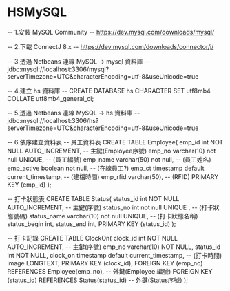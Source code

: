 # HSMySQL
-- 1.安裝 MySQL Community
-- https://dev.mysql.com/downloads/mysql/

-- 2.下載 ConnectJ 8.x
-- https://dev.mysql.com/downloads/connector/j/

-- 3.透過 Netbeans 連線 MySQL -> mysql 資料庫
-- jdbc:mysql://localhost:3306/mysql?serverTimezone=UTC&characterEncoding=utf-8&useUnicode=true

-- 4.建立 hs 資料庫
-- CREATE DATABASE hs CHARACTER SET utf8mb4 COLLATE utf8mb4_general_ci;

-- 5.透過 Netbeans 連線 MySQL -> hs 資料庫
-- jdbc:mysql://localhost:3306/hs?serverTimezone=UTC&characterEncoding=utf-8&useUnicode=true

-- 6.依序建立資料表
-- 員工資料表
CREATE TABLE Employee(
    emp_id int NOT NULL AUTO_INCREMENT, -- 主鍵(Employee序號)
    emp_no varchar(10) not null UNIQUE, -- (員工編號)
    emp_name varchar(50) not null, -- (員工姓名)
    emp_active boolean not null, -- (在線員工?)
    emp_ct timestamp default current_timestamp, -- (建檔時間)
    emp_rfid varchar(50), -- (RFID)
    PRIMARY KEY (emp_id)
);

-- 打卡狀態表
CREATE TABLE Status(
    status_id int NOT NULL AUTO_INCREMENT, -- 主鍵(序號)
    status_no int not null UNIQUE , -- (打卡狀態號碼)
    status_name varchar(10) not null UNIQUE, -- (打卡狀態名稱)
    status_begin int,
    status_end int,
    PRIMARY KEY (status_id)
);

-- 打卡記錄
CREATE TABLE ClockOn(
    clock_id int NOT NULL AUTO_INCREMENT, -- 主鍵(序號)
    emp_no varchar(10) NOT NULL,
    status_id int NOT NULL,
    clock_on timestamp default current_timestamp, -- (打卡時間)
    image LONGTEXT,
    PRIMARY KEY (clock_id),
    FOREIGN KEY (emp_no) REFERENCES Employee(emp_no), -- 外鍵(Employee 編號)
    FOREIGN KEY (status_id) REFERENCES Status(status_id) -- 外鍵(Status序號)
);
